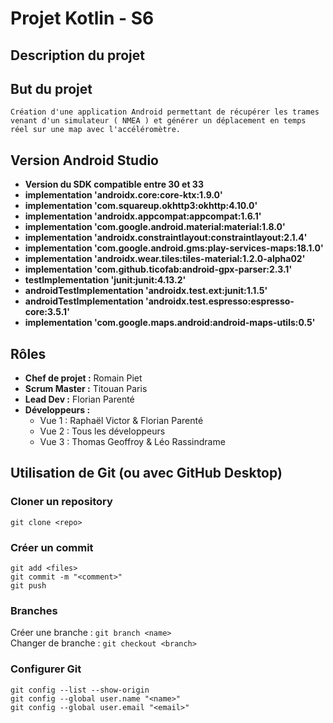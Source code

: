 # Projet Kotlin - S6

## Description du projet
 
 ## But du projet

`Création d'une application Android permettant de récupérer les trames venant d'un simulateur ( NMEA ) et générer un déplacement en temps réel sur une map avec l'accéléromètre.`

## Version Android Studio
 - **Version du SDK compatible entre 30 et 33**
 - **implementation 'androidx.core:core-ktx:1.9.0'**
 - **implementation 'com.squareup.okhttp3:okhttp:4.10.0'**
 - **implementation 'androidx.appcompat:appcompat:1.6.1'**
 - **implementation 'com.google.android.material:material:1.8.0'**
 - **implementation 'androidx.constraintlayout:constraintlayout:2.1.4'**
 - **implementation 'com.google.android.gms:play-services-maps:18.1.0'**
 - **implementation 'androidx.wear.tiles:tiles-material:1.2.0-alpha02'**
 - **implementation 'com.github.ticofab:android-gpx-parser:2.3.1'**
 - **testImplementation 'junit:junit:4.13.2'**
 - **androidTestImplementation 'androidx.test.ext:junit:1.1.5'**
 - **androidTestImplementation 'androidx.test.espresso:espresso-core:3.5.1'**
 - **implementation 'com.google.maps.android:android-maps-utils:0.5'**

## Rôles
- **Chef de projet :** Romain Piet
- **Scrum Master :** Titouan Paris
- **Lead Dev :** Florian Parenté
- **Développeurs :**
    - Vue 1 : Raphaël Victor & Florian Parenté
    - Vue 2 : Tous les développeurs
    - Vue 3 : Thomas Geoffroy & Léo Rassindrame


## Utilisation de Git (ou avec GitHub Desktop)

### Cloner un repository
`git clone <repo>`

### Créer un commit
`git add <files>`\
`git commit -m "<comment>"`\
`git push`

### Branches
Créer une branche : `git branch <name>`\
Changer de branche : `git checkout <branch>`

### Configurer Git
```
git config --list --show-origin
git config --global user.name "<name>"
git config --global user.email "<email>"
```
